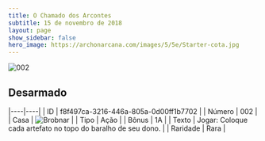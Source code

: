 ```yaml
---
title: O Chamado dos Arcontes
subtitle: 15 de novembro de 2018
layout: page
show_sidebar: false
hero_image: https://archonarcana.com/images/5/5e/Starter-cota.jpg
---
```


![002](https://cdn.keyforgegame.com/media/card_front/pt/341_002_53CXMQCJ46PP_pt.png)

## Desarmado

|----|----|
| ID | f8f497ca-3216-446a-805a-0d00ff1b7702 |
| Número | 002 |
| Casa | ![Brobnar](https://archonarcana.com/images/thumb/e/e0/Brobnar.png/22px-Brobnar.png "Brobnar") |
| Tipo | Ação |
| Bônus | 1A |
| Texto | Jogar: Coloque cada artefato no topo do baralho de seu dono. |
| Raridade | Rara |
